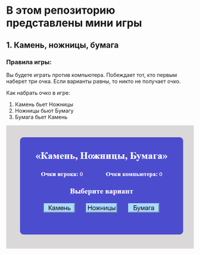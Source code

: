 # В этом репозиторию представлены мини игры

## 1. Камень, ножницы, бумага

### Правила игры: 
Вы будете играть против компьютера. Побеждает тот, кто первым наберет три очка. Если варианты равны, то никто не получает очко.

Как набрать очко в игре:
1) Камень бьет Ножницы
2) Ножницы бьют Бумагу
3) Бумага бьет Камень

![Камень, ножницы, бумага](images/Rock_Scissors_Paper.png)